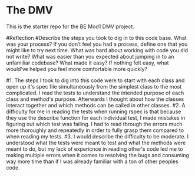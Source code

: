 # The DMV

This is the starter repo for the BE Mod1 DMV project.

#Reflection
#Describe the steps you took to dig in to this code base. What was your process? If you don’t feel you had a process, define one that you might like to try next time.
What was hard about working with code you did not write?
What was easier than you expected about jumping in to an unfamiliar codebase? What made it easy? If nothing felt easy, what would’ve helped you feel more comfortable more quickly?

#1. The steps I took to dig into this code were to start with each class and open up it's spec file simultaneously from the simplest class to the most complicated. I read the tests to understand the intended purpose of each class and method's purpose. Afterwards I thought about how the classes interact together and which methods can be called in other classes.
#2. A difficulty for me in reading the tests when running rspec is that because they use the describe function for each individual test, I made mistakes in figuring out which test was failing. I had to read through the errors much more thoroughly and repeatedly in order to fully grasp them compared to when reading my tests. 
#3. I would describe the difficulty to be moderate. I understood what the tests were meant to test and what the methods were meant to do, but my lack of expericnce in reading other's code led me to making multiple errors when it comes to resolving the bugs and consuming way more time than if I was already familiar with a ton of other peoples code. 